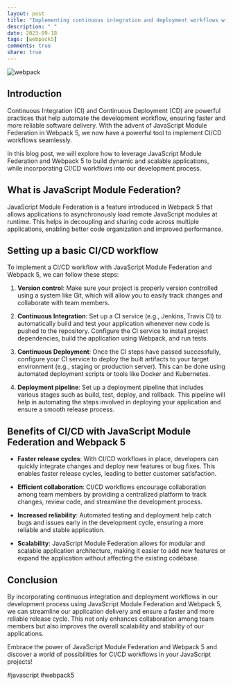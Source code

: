 ```yaml
---
layout: post
title: "Implementing continuous integration and deployment workflows with JavaScript Module Federation in Webpack 5"
description: " "
date: 2023-09-18
tags: [webpack5]
comments: true
share: true
---
```


![webpack](https://www.javascriptstuff.com/static/webpack-d37924a84c243dac4fc518d4b6ac6fe2.png)

## Introduction

Continuous Integration (CI) and Continuous Deployment (CD) are powerful practices that help automate the development workflow, ensuring faster and more reliable software delivery. With the advent of JavaScript Module Federation in Webpack 5, we now have a powerful tool to implement CI/CD workflows seamlessly.

In this blog post, we will explore how to leverage JavaScript Module Federation and Webpack 5 to build dynamic and scalable applications, while incorporating CI/CD workflows into our development process.

## What is JavaScript Module Federation?

JavaScript Module Federation is a feature introduced in Webpack 5 that allows applications to asynchronously load remote JavaScript modules at runtime. This helps in decoupling and sharing code across multiple applications, enabling better code organization and improved performance.

## Setting up a basic CI/CD workflow

To implement a CI/CD workflow with JavaScript Module Federation and Webpack 5, we can follow these steps:

1. **Version control**: Make sure your project is properly version controlled using a system like Git, which will allow you to easily track changes and collaborate with team members.

2. **Continuous Integration**: Set up a CI service (e.g., Jenkins, Travis CI) to automatically build and test your application whenever new code is pushed to the repository. Configure the CI service to install project dependencies, build the application using Webpack, and run tests.

3. **Continuous Deployment**: Once the CI steps have passed successfully, configure your CI service to deploy the built artifacts to your target environment (e.g., staging or production server). This can be done using automated deployment scripts or tools like Docker and Kubernetes.

4. **Deployment pipeline**: Set up a deployment pipeline that includes various stages such as build, test, deploy, and rollback. This pipeline will help in automating the steps involved in deploying your application and ensure a smooth release process.

## Benefits of CI/CD with JavaScript Module Federation and Webpack 5

- **Faster release cycles**: With CI/CD workflows in place, developers can quickly integrate changes and deploy new features or bug fixes. This enables faster release cycles, leading to better customer satisfaction.

- **Efficient collaboration**: CI/CD workflows encourage collaboration among team members by providing a centralized platform to track changes, review code, and streamline the development process.

- **Increased reliability**: Automated testing and deployment help catch bugs and issues early in the development cycle, ensuring a more reliable and stable application.

- **Scalability**: JavaScript Module Federation allows for modular and scalable application architecture, making it easier to add new features or expand the application without affecting the existing codebase.

## Conclusion

By incorporating continuous integration and deployment workflows in our development process using JavaScript Module Federation and Webpack 5, we can streamline our application delivery and ensure a faster and more reliable release cycle. This not only enhances collaboration among team members but also improves the overall scalability and stability of our applications.

Embrace the power of JavaScript Module Federation and Webpack 5 and discover a world of possibilities for CI/CD workflows in your JavaScript projects!

#javascript #webpack5